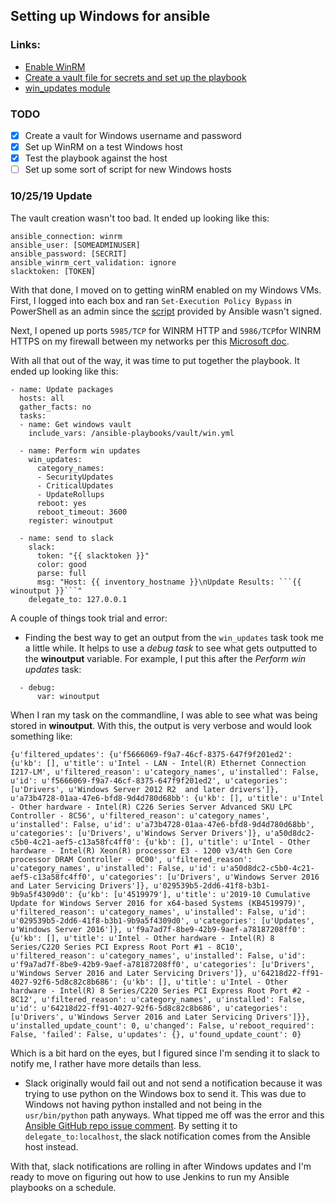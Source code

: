 ## Setting up Windows for ansible

### Links:
* [Enable WinRM](https://www.ansible.com/blog/connecting-to-a-windows-host)
* [Create a vault file for secrets and set up the playbook](https://www.ansible.com/blog/windows-updates-and-ansible)
* [win_updates module](https://docs.ansible.com/ansible/latest/modules/win_updates_module.html)

### TODO
* [x] Create a vault for Windows username and password
* [x] Set up WinRM on a test Windows host
* [x] Test the playbook against the host
* [ ] Set up some sort of script for new Windows hosts

### 10/25/19 Update

The vault creation wasn't too bad. It ended up looking like this:

```
ansible_connection: winrm
ansible_user: [SOMEADMINUSER]
ansible_password: [SECRIT]
ansible_winrm_cert_validation: ignore
slacktoken: [TOKEN]
```

With that done, I moved on to getting winRM enabled on my Windows VMs. First, I logged into each box and ran `Set-Execution Policy Bypass` in PowerShell as an admin since the [script](https://raw.githubusercontent.com/ansible/ansible/devel/examples/scripts/ConfigureRemotingForAnsible.ps1) provided by Ansible wasn't signed.

Next, I opened up ports `5985/TCP` for WINRM HTTP and `5986/TCP`for WINRM HTTPS on my firewall between my networks per this [Microsoft doc](https://docs.microsoft.com/en-us/windows/win32/winrm/installation-and-configuration-for-windows-remote-management#windows-firewall-and-winrm-20-ports).

With all that out of the way, it was time to put together the playbook. It ended up looking like this:

```
- name: Update packages
  hosts: all
  gather_facts: no
  tasks:
  - name: Get windows vault
    include_vars: /ansible-playbooks/vault/win.yml

  - name: Perform win updates
    win_updates:
      category_names:
      - SecurityUpdates
      - CriticalUpdates
      - UpdateRollups
      reboot: yes
      reboot_timeout: 3600
    register: winoutput

  - name: send to slack
    slack:
      token: "{{ slacktoken }}"
      color: good
      parse: full
      msg: "Host: {{ inventory_hostname }}\nUpdate Results: ```{{ winoutput }}```"
    delegate_to: 127.0.0.1
```
A couple of things took trial and error:

* Finding the best way to get an output from the `win_updates` task took me a little while. It helps to use a *debug task* to see what gets outputted to the **winoutput** variable. For example, I put this after the _Perform win updates_ task:

```
  - debug:
      var: winoutput
```

When I ran my task on the commandline, I was able to see what was being stored in **winoutput**. With this, the output is very verbose and would look something like:

```
{u'filtered_updates': {u'f5666069-f9a7-46cf-8375-647f9f201ed2': {u'kb': [], u'title': u'Intel - LAN - Intel(R) Ethernet Connection I217-LM', u'filtered_reason': u'category_names', u'installed': False, u'id': u'f5666069-f9a7-46cf-8375-647f9f201ed2', u'categories': [u'Drivers', u'Windows Server 2012 R2  and later drivers']}, u'a73b4728-01aa-47e6-bfd8-9d4d780d68bb': {u'kb': [], u'title': u'Intel - Other hardware - Intel(R) C226 Series Server Advanced SKU LPC Controller - 8C56', u'filtered_reason': u'category_names', u'installed': False, u'id': u'a73b4728-01aa-47e6-bfd8-9d4d780d68bb', u'categories': [u'Drivers', u'Windows Server Drivers']}, u'a50d8dc2-c5b0-4c21-aef5-c13a58fc4ff0': {u'kb': [], u'title': u'Intel - Other hardware - Intel(R) Xeon(R) processor E3 - 1200 v3/4th Gen Core processor DRAM Controller - 0C00', u'filtered_reason': u'category_names', u'installed': False, u'id': u'a50d8dc2-c5b0-4c21-aef5-c13a58fc4ff0', u'categories': [u'Drivers', u'Windows Server 2016 and Later Servicing Drivers']}, u'029539b5-2dd6-41f8-b3b1-9b9a5f4309d0': {u'kb': [u'4519979'], u'title': u'2019-10 Cumulative Update for Windows Server 2016 for x64-based Systems (KB4519979)', u'filtered_reason': u'category_names', u'installed': False, u'id': u'029539b5-2dd6-41f8-b3b1-9b9a5f4309d0', u'categories': [u'Updates', u'Windows Server 2016']}, u'f9a7ad7f-8be9-42b9-9aef-a78187208ff0': {u'kb': [], u'title': u'Intel - Other hardware - Intel(R) 8 Series/C220 Series PCI Express Root Port #1 - 8C10', u'filtered_reason': u'category_names', u'installed': False, u'id': u'f9a7ad7f-8be9-42b9-9aef-a78187208ff0', u'categories': [u'Drivers', u'Windows Server 2016 and Later Servicing Drivers']}, u'64218d22-ff91-4027-92f6-5d8c82c8b686': {u'kb': [], u'title': u'Intel - Other hardware - Intel(R) 8 Series/C220 Series PCI Express Root Port #2 - 8C12', u'filtered_reason': u'category_names', u'installed': False, u'id': u'64218d22-ff91-4027-92f6-5d8c82c8b686', u'categories': [u'Drivers', u'Windows Server 2016 and Later Servicing Drivers']}}, u'installed_update_count': 0, u'changed': False, u'reboot_required': False, 'failed': False, u'updates': {}, u'found_update_count': 0}
```

Which is a bit hard on the eyes, but I figured since I'm sending it to slack to notify me, I rather have more details than less.

* Slack originally would fail out and not send a notification because it was trying to use python on the Windows box to send it. This was due to Windows not having python installed and not being in the `usr/bin/python` path anyways. What tipped me off was the error and this [Ansible GitHub repo issue comment](https://github.com/ansible/ansible/issues/51604#issuecomment-462724706). By setting it to `delegate_to:localhost`, the slack notification comes from the Ansible host instead.

With that, slack notifications are rolling in after Windows updates and I'm ready to move on figuring out how to use Jenkins to run my Ansible playbooks on a schedule.

